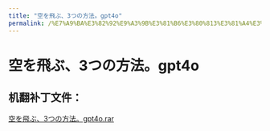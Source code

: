 ```yaml
---
title: "空を飛ぶ、3つの方法。gpt4o"
permalink: /%E7%A9%BA%E3%82%92%E9%A3%9B%E3%81%B6%E3%80%813%E3%81%A4%E3%81%AE%E6%96%B9%E6%B3%95%E3%80%82gpt4o
---
```



# 空を飛ぶ、3つの方法。gpt4o

## 机翻补丁文件：

[空を飛ぶ、3つの方法。gpt4o.rar](https://github.com/jyxjyx1234/jyxjyx1234.github.io/blob/main/resources/%E7%A9%BA%E3%82%92%E9%A3%9B%E3%81%B6%E3%80%813%E3%81%A4%E3%81%AE%E6%96%B9%E6%B3%95%E3%80%82gpt4o.rar)

 

